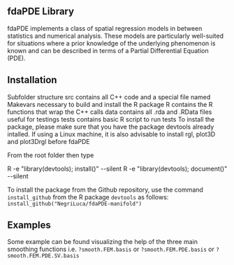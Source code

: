## fdaPDE Library

fdaPDE implements a class of spatial regression models in between statistics and numerical analysis. These models are particularly well-suited for situations where a prior knowledge of the underlying phenomenon is known and can be described in terms of a Partial Differential Equation (PDE).

## Installation
Subfolder structure
src contains all C++ code and a special file named Makevars necessary to build and install the R package
R contains the R functions that wrap the C++ calls
data contains all .rda and .RData files useful for testings
tests contains basic R script to run tests
To install the package, please make sure that you have the package devtools already intalled. If using a Linux machine, it is also advisable to install rgl, plot3D and plot3Drgl before fdaPDE

From the root folder then type

R -e "library(devtools); install()" --silent
R -e "library(devtools); document()" --silent

To install the package from the Github repository, use the command `install_github` from the 
R package `devtools` as follows:
`install_github("NegriLuca/fdaPDE-manifold")`

## Examples

Some example can be found visualizing the help of the three main smoothing functions i.e.
`?smooth.FEM.basis` or `?smooth.FEM.PDE.basis` or `?smooth.FEM.PDE.SV.basis`

